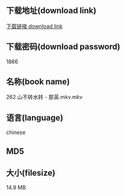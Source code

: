 ## 下载地址(download link)
[下载链接 download link](https://voluble-croquembouche-d321dc.netlify.app/?s=262+%E5%B1%B1%E4%B8%8D%E8%BD%AC%E6%B0%B4%E8%BD%AC+-+%E9%82%A3%E8%8B%B1.mkv)

## 下载密码(download password)
1866

## 名称(book name)
262 山不转水转 - 那英.mkv.mkv

## 语言(language)
chinese

## MD5


## 大小(filesize)
14.9 MB
